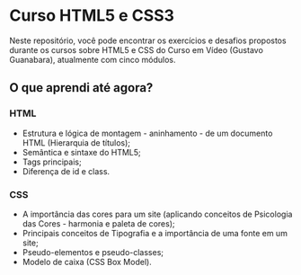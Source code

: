 # Curso HTML5 e CSS3
Neste repositório, você pode encontrar os exercícios e desafios propostos durante os cursos sobre HTML5 e CSS do Curso em Vídeo (Gustavo Guanabara), atualmente com cinco módulos.

## O que aprendi até agora?

### HTML
- Estrutura e lógica de montagem - aninhamento - de um documento HTML (Hierarquia de títulos);
- Semântica e sintaxe do HTML5;
- Tags principais;
- Diferença de id e class.

### CSS
- A importância das cores para um site (aplicando conceitos de Psicologia das Cores - harmonia e paleta de cores);
- Principais conceitos de Tipografia e a importância de uma fonte em um site;
- Pseudo-elementos e pseudo-classes;
- Modelo de caixa (CSS Box Model).
